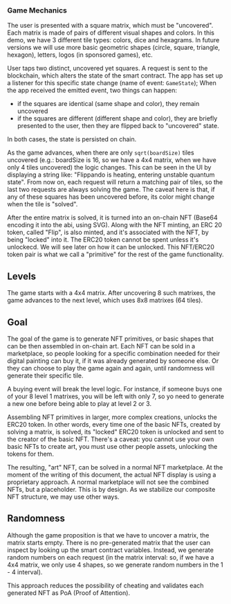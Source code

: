 ### Game Mechanics

The user is presented with a square matrix, which must be "uncovered". Each matrix is made of pairs of different visual shapes and colors. In this demo, we have 3 different tile types: colors, dice and hexagrams. In future versions we will use more basic geometric shapes (circle, square, triangle, hexagon), letters, logos (in sponsored games), etc. 

User taps two distinct, uncovered yet squares. A request is sent to the blockchain, which alters the state of the smart contract. The app has set up a listener for this specific state change (name of event: `GameState`); When the app received the emitted event, two things can happen:

- if the squares are identical (same shape and color), they remain uncovered
- if the squares are different (different shape and color), they are briefly presented to the user, then they are flipped back to "uncovered" state. 

In both cases, the state is persisted on chain.

As the game advances, when there are only `sqrt(boardSize)` tiles uncovered (e.g.: boardSize is 16, so we have a 4x4 matrix, when we have only 4 tiles uncovered) the logic changes. This can be seen in the UI by displaying a string like: "Flippando is heating, entering unstable quantum state". From now on, each request will return a matching pair of tiles, so the last two requests are always solving the game. The caveat here is that, if any of these squares has been uncovered before, its color might change when the tile is "solved".

After the entire matrix is solved, it is turned into an on-chain NFT (Base64 encoding it into the abi, using SVG). Along with the NFT minting, an ERC 20 token, called "Flip", is also minted, and it's associated with the NFT, by being "locked" into it. The ERC20 token cannot be spent unless it's unlockecd. We will see later on how it can be unlocked. This NFT/ERC20 token pair is what we call a "primitive" for the rest of the game functionality.

## Levels

The game starts with a 4x4 matrix. After uncovering 8 such matrixes, the game advances to the next level, which uses 8x8 matrixes (64 tiles). 

## Goal

The goal of the game is to generate NFT primitives, or basic shapes that can be then assembled in on-chain art. Each NFT can be sold in a marketplace, so people looking for a specific combination needed for their digital painting can buy it, if it was already generated by someone else. Or they can choose to play the game again and again, until randomness will generate their specific tile.

A buying event will break the level logic. For instance, if someone buys one of your 8 level 1 matrixes, you will be left with only 7, so yo need to generate a new one before being able to play at level 2 or 3.

Assembling NFT primitives in larger, more complex creations, unlocks the ERC20 token. In other words, every time one of the basic NFTs, created by solving a matrix, is solved, its "locked" ERC20 token is unlocked and sent to the creator of the basic NFT. There's a caveat: you cannot use your own basic NFTs to create art, you must use other people assets, unlocking the tokens for them.

The resulting, "art" NFT, can be solved in a normal NFT marketplace. At the moment of the writing of this document, the actual NFT display is using a proprietary approach. A normal marketplace will not see the combined NFTs, but a placeholder. This is by design. As we stabilize our composite NFT structure, we may use other ways.

## Randomness

Although the game proposition is that we have to uncover a matrix, the matrix starts empty. There is no pre-generated matrix that the user can inspect by looking up the smart contract variables. Instead, we generate random numbers on each request (in the matrix interval: so, if we have a 4x4 matrix, we only use 4 shapes, so we generate random numbers in the 1 - 4 interval). 

This approach reduces the possibility of cheating and validates each generated NFT as PoA (Proof of Attention).